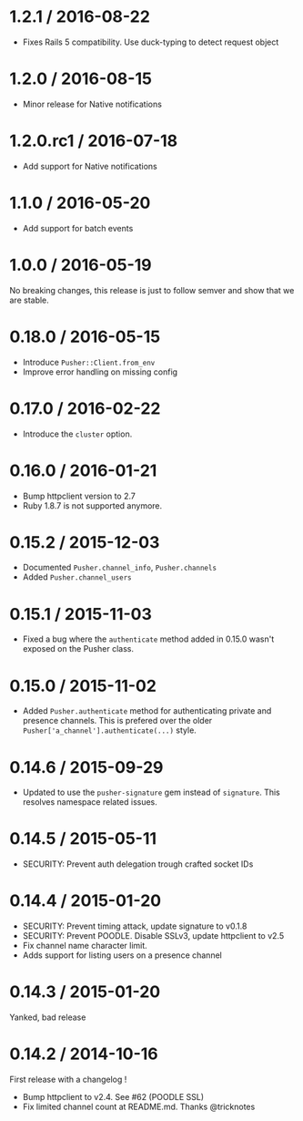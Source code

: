 
1.2.1 / 2016-08-22
==================

  * Fixes Rails 5 compatibility. Use duck-typing to detect request object

1.2.0 / 2016-08-15
==================

  * Minor release for Native notifications

1.2.0.rc1 / 2016-07-18
==================

  * Add support for Native notifications

1.1.0 / 2016-05-20
==================

  * Add support for batch events

1.0.0 / 2016-05-19
==================

No breaking changes, this release is just to follow semver and show that we
are stable.

0.18.0 / 2016-05-15
==================

  * Introduce `Pusher::Client.from_env`
  * Improve error handling on missing config

0.17.0 / 2016-02-22
==================

  * Introduce the `cluster` option.

0.16.0 / 2016-01-21
==================

  * Bump httpclient version to 2.7
  * Ruby 1.8.7 is not supported anymore.

0.15.2 / 2015-12-03
==================

  * Documented `Pusher.channel_info`, `Pusher.channels`
  * Added `Pusher.channel_users`

0.15.1 / 2015-11-03
==================

  * Fixed a bug where the `authenticate` method added in 0.15.0 wasn't exposed on the Pusher class.

0.15.0 / 2015-11-02
==================

  * Added `Pusher.authenticate` method for authenticating private and presence channels.
    This is prefered over the older `Pusher['a_channel'].authenticate(...)` style.

0.14.6 / 2015-09-29
==================
  * Updated to use the `pusher-signature` gem instead of `signature`.
    This resolves namespace related issues.

0.14.5 / 2015-05-11
==================

  * SECURITY: Prevent auth delegation trough crafted socket IDs

0.14.4 / 2015-01-20
==================

  * SECURITY: Prevent timing attack, update signature to v0.1.8
  * SECURITY: Prevent POODLE. Disable SSLv3, update httpclient to v2.5
  * Fix channel name character limit.
  * Adds support for listing users on a presence channel

0.14.3 / 2015-01-20
==================

Yanked, bad release

0.14.2 / 2014-10-16
==================

First release with a changelog !

  * Bump httpclient to v2.4. See #62 (POODLE SSL)
  * Fix limited channel count at README.md. Thanks @tricknotes


